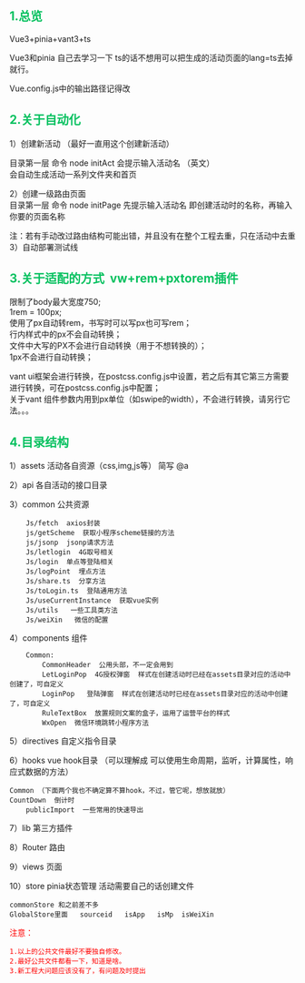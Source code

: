 ## <font color="#07c160">1.总览</font>

Vue3+pinia+vant3+ts

Vue3和pinia  自己去学习一下 
ts的话不想用可以把生成的活动页面的lang=ts去掉就行。

Vue.config.js中的输出路径记得改

## <font color="#07c160">2.关于自动化</font>
1）创建新活动   （最好一直用这个创建新活动）

目录第一层 命令 node initAct  会提示输入活动名 （英文）  
会自动生成活动一系列文件夹和首页

2）创建一级路由页面  
目录第一层 命令 node initPage  先提示输入活动名 即创建活动时的名称，再输入你要的页面名称

注：若有手动改过路由结构可能出错，并且没有在整个工程去重，只在活动中去重
3）自动部署测试线

## <font color="#07c160">3.关于适配的方式  vw+rem+pxtorem插件</font>

限制了body最大宽度750;  
1rem = 100px;   
使用了px自动转rem，书写时可以写px也可写rem；  
行内样式中的px不会自动转换；  
文件中大写的PX不会进行自动转换（用于不想转换的）；  
1px不会进行自动转换；  

vant ui框架会进行转换，在postcss.config.js中设置，若之后有其它第三方需要进行转换，可在postcss.config.js中配置；  
关于vant 组件参数内用到px单位（如swipe的width），不会进行转换，请另行它法。。。

## <font color="#07c160">4.目录结构</font>

1）assets 活动各自资源（css,img,js等）  简写 @a   

2）api 各自活动的接口目录   

3）common  公共资源  
```
    Js/fetch  axios封装  
    js/getScheme  获取小程序scheme链接的方法  
    js/jsonp  jsonp请求方法  
    Js/letlogin  4G取号相关  
    Js/login  单点等登陆相关  
    Js/logPoint  埋点方法  
    Js/share.ts  分享方法
    Js/toLogin.ts  登陆通用方法  
    Js/useCurrentInstance  获取vue实例  
    Js/utils   一些工具类方法  
    Js/weiXin   微信的配置  
```

4）components  组件    
```
    Common:   
        CommonHeader  公用头部，不一定会用到
        LetLoginPop  4G授权弹窗  样式在创建活动时已经在assets目录对应的活动中创建了，可自定义
        LoginPop   登陆弹窗  样式在创建活动时已经在assets目录对应的活动中创建了，可自定义
        RuleTextBox  放置规则文案的盒子，运用了运营平台的样式
        WxOpen  微信环境跳转小程序方法
```

5）directives  自定义指令目录  

6）hooks   vue  hook目录  （可以理解成 可以使用生命周期，监听，计算属性，响应式数据的方法）
```
Common （下面两个我也不确定算不算hook，不过，管它呢，想放就放）
CountDown  倒计时
	publicImport  一些常用的快速导出 
```

7）lib  第三方插件

8）Router  路由

9）views  页面

10）store  pinia状态管理  活动需要自己的话创建文件

```
commonStore 和之前差不多
GlobalStore里面   sourceid   isApp   isMp  isWeiXin  
```

<font color="red">
    注意：        

    1.以上的公共文件最好不要独自修改。    
    2.最好公共文件都看一下，知道是啥。
    3.新工程大问题应该没有了，有问题及时提出

</font>